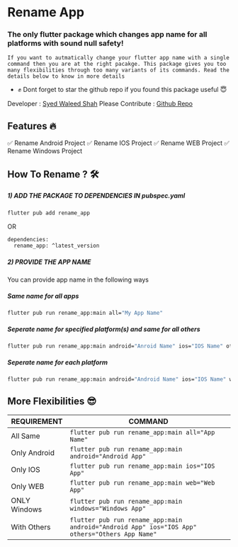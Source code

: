 # Rename App
### The only flutter package which changes app name for all platforms with sound null safety!


```If you want to autmatically change your flutter app name with a single command then you are at the right pacakge. This package gives you too many flexibilities through too many variants of its commands. Read the details below to know in more details```
- ✊  Dont forget to star the github repo if you found this package useful 😇

Developer : [Syed Waleed Shah](https://github.com/Syed-Waleed-Shah)
Please Contribute : [Github Repo](https://github.com/Syed-Waleed-Shah)

## Features 🔥
✅  Rename Android Project
✅  Rename IOS Project
✅  Rename WEB Project
✅  Rename Windows Project

## How To Rename ? 🛠
##### 1) ADD THE PACKAGE TO DEPENDENCIES IN pubspec.yaml
```sh
flutter pub add rename_app
```
OR
```sh
dependencies:
  rename_app: ^latest_version
```
##### 2) PROVIDE THE APP NAME
You can provide app name in the following ways
##### Same name for all apps
```sh
flutter pub run rename_app:main all="My App Name"
```
#####  Seperate name for specified platform(s) and same for all others
```sh
flutter pub run rename_app:main android="Anroid Name" ios="IOS Name" others="Others Name"
```
#####  Seperate name for each platform
```sh
flutter pub run rename_app:main android="Android Name" ios="IOS Name" web="Web Name" mac="Mac Name" windows="Windows Name" 
```

## More Flexibilities 😎
| REQUIREMENT | COMMAND |
| ------ | ------ |
| All Same| ```flutter pub run rename_app:main all="App Name"``` |
| Only Android | ```flutter pub run rename_app:main android="Android App"``` |
| Only IOS | ```flutter pub run rename_app:main ios="IOS App"``` |
| Only WEB | ```flutter pub run rename_app:main web="Web App"``` |
| ONLY Windows | ```flutter pub run rename_app:main windows="Windows App"``` |
| With Others |```flutter pub run rename_app:main android="Android App" ios="IOS App" others="Others App Name"``` |


